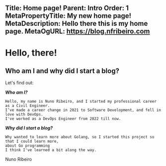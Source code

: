 Title: Home page!
Parent: Intro
Order: 1
MetaPropertyTitle: My new home page!
MetaDescription: Hello there this is my home page.
MetaOgURL: https://blog.nfribeiro.com
---
# Hello, there!

## Who am I and why did I start a blog?

Let's find out:

***Who am I?***

```
Hello, my name is Nuno Ribeiro, and I started my professional career as a Civil Engineer.
I’ve made a career change in 2021 to Software Development, and fell in love with DevOps.
I've worked as a DevOps Engineer from 2022 till now.
```


***Why did I start a blog?***

```
Why wanted to learn more about Golang, so I started this project so that I could learn more,
about Go programming
I think I've learned a bit along the way.
```

Nuno Ribeiro
